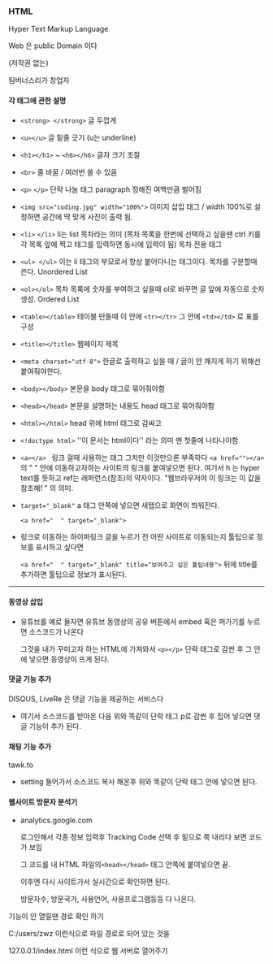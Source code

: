 ### HTML 

Hyper Text Markup Language



Web 은 public Domain 이다 

(저작권 없는)

팀버너스리가 창업자 



#### 각 태그에 관한 설명 



- `<strong> </strong>`  글 두껍게 

- `<u></u>` 글 밑줄 긋기 (u는 underline)

- `<h1></h1>` ~ `<h6></h6>` 글자 크기 조절 

- `<br>` 줄 바꿈 / 여러번 쓸 수 있음

- `<p>` `</p>`  단락 나눔 태그 paragraph  정해진 여백만큼 벌어짐 

- `<img src="coding.jpg" width="100%">`  이미지 삽입 태그 / width 100%로 설정하면 공간에 딱 맞게 사진이 출력 됨. 

- `<li>` `</li>`  li는 list 목차라는 의미  (목차 목록을 한번에 선택하고 싶을땐 ctrl 키를 각 목록 앞에 찍고 태그를 입력하면 동시에 입력이 됨) 목차 전용 태그 

- `<ul> </ul>`   이는 li 태그의 부모로서 항상 붙어다니는 태그이다. 목차를 구분할때 쓴다. Unordered List

- `<ol></ol>`  목차 목록에 숫자를 부여하고 싶을때 ol로 바꾸면 글 앞에 자동으로 숫자 생성. Ordered List 

- `<table></table>` 테이블 만들때 이 안에 `<tr></tr>` 그 안에 `<td></td>` 로 표를 구성 

- `<title></title>`  웹페이지 제목  

- `<meta charset="utf-8">`  한글로 출력하고 싶을 때 / 글이 안 깨지게 하기 위해선 붙여줘야한다. 

- `<body></body>`  본문을 body 태그로 묶어줘야함 

- `<head></head>` 본문을 설명하는 내용도 head 태그로 묶어줘야함 

- `<html></html>` head 위에 html 태그로 감싸고 

- `<!doctype html>`  ''이 문서는 html이다'' 라는 의미 맨 첫줄에 나타나야함 

- `<a></a> ` 링크 걸때 사용하는 태그 그치만 이것만으론 부족하다 `<a href=""></a>`  의 "  " 안에 이동하고자하는 사이트의 링크를 붙여넣으면 된다. 여기서 h 는  hyper text를 뜻하고 ref는 래퍼런스(참조)의 약자이다. "웹브라우저야 이 링크는 이 값을 참조해! " 의 의미. 

- `target="_blank"`  a 태그 안쪽에 넣으면 새탭으로 화면이 띄워진다.  

  `<a href="  " target="_blank">` 

- 링크로 이동하는 하이퍼링크 글을 누르기 전 어떤 사이트로 이동되는지 툴팁으로 정보를 표시하고 싶다면 

  `<a href="  " target="_blank" title="보여주고 싶은 툴팁내용">` 뒤에 title를 추가하면 툴팁으로 정보가 표시된다. 


-------------



#### 동영상 삽입

- 유튜브를 예로 들자면 유튜브 동영상의 공유 버튼에서 embed 혹은 퍼가기를 누르면 소스코드가 나온다 

  그것을 내가 꾸미고자 하는 HTML에 가져와서 `<p></p>` 단락 태그로 감싼 후 그 안에 넣으면 동영상이 뜨게 된다. 



#### 댓글 기능 추가 

DISQUS, LiveRe 은 댓글 기능을 제공하는 서비스다 

- 여기서 소스코드를 받아온 다음 위와 똑같이 단락 태그 p로 감싼 후 집어 넣으면 댓글 기능이 추가 된다. 



#### 채팅 기능 추가 

tawk.to 

- setting 들어가서 소스코드 복사 해온후 위와 똑같이 단락 태그 안에 넣으면 된다. 



#### 웹사이트 방문자 분석기 

- analytics.google.com  

  로그인해서 각종 정보 입력후  Tracking  Code 선택 후 밑으로 쭉 내리다 보면 코드가 보임 

  그 코드를 내 HTML 파일의`<head></head>` 태그 안쪽에 붙여넣으면 끝. 

  이후엔 다시 사이트가서 실시간으로 확인하면 된다. 

  방문자수, 방문국가, 사용언어, 사용프로그램등등 다 나온다. 



기능이 안 열릴땐 경로 확인 하기 

C:/users/zwz 이런식으로 파일 경로로 되어 있는 것을 

127.0.0.1/index.html  이런 식으로 웹 서버로 열어주기 

